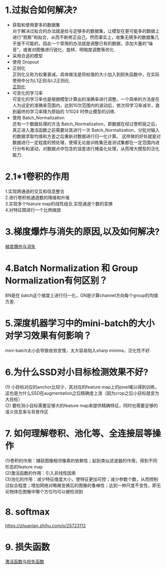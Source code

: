 # 1.过拟合如何解决?
* 获取和使用更多的数据集 <br>
对于解决过拟合的办法就是给与足够多的数据集，让模型在更可能多的数据上进行“观察”和拟合，从而不断修正自己。然而事实上，收集无限多的数据集几乎是不可能的，因此一个常用的办法就是调整已有的数据，添加大量的“噪音”，或者对图像进行锐化、旋转、明暗度调整等优化. <br>
* 采用合适的模型 <br>
* 使用 Dropout <br>
* 正则化 <br>
正则化又称为权重衰减，具体做法是将权值的大小加入到损失函数中，在实际使用中分为L1正则与L2正则化. <br>
[正则化](正则化.md) <br>
* 可变化的学习率 <br>
可变化的学习率也是根据模型计算出的准确率进行调整。一个简单的方法是在人为设定的准确率范围内，达到10次范围内的波动后，依次将学习率减半，直到最终的学习率降为原始的 1/1024 时停止模型的训练. <br>
* 使用 Batch_Normalization <br>
还有一个数据处理的方法 Batch_Normalization，即数据在经过卷积层之后，真正进入激活函数之前需要对其进行一次 Batch_Normalization，分批对输入的数据求取均值和方差之后重新对数据进行归一化计算。
这样做的好处就是对数据进行一定程度的预处理，使得无论是训练集还是测试集都在一定范围内进行分布和波动，对数据点中包含的误差进行掩盖化处理，从而增大模型的泛化能力. <br>

# 2.1*1卷积的作用
1.实现跨通道的交互和信息整合 <br>
2.进行卷积核通道数的降维和升维 <br>
3.实现多个feature map的线性组合,实现通道个数的变换 <br>
4.对特征图进行一个比例缩放 <br>

# 3.梯度爆炸与消失的原因,以及如何解决?
[梯度爆炸与消失](梯度爆炸与消失.md) <br>

# 4.Batch Normalization 和 Group Normalization有何区别？
BN是在 batch这个维度上进行归一化，GN是计算channel方向每个group的均值方差. <br>

# 5.深度机器学习中的mini-batch的大小对学习效果有何影响？
mini-batch太小会导致收敛变慢，太大容易陷入sharp minima，泛化性不好. <br>

# 6.为什么SSD对小目标检测效果不好?
(1) 小目标对应的anchor比较少，其对应的feature map上的pixel难以得到训练，这也是为什么SSD在augmentation之后精确度上涨（因为crop之后小目标就变为大目标）<br>
(2) 要检测小目标需要足够大的feature map来提供精确特征，同时也需要足够的语义信息来与背景作区 <br>

# 7. 如何理解卷积、池化等、全连接层等操作 
(1)卷积的作用：捕获图像相邻像素的依赖性；起到类似滤波器的作用，得到不同形态的feature map <br>
(2)激活函数的作用：引入非线性因素<br>
(3)池化的作用：减少特征维度大小，使特征更加可控；减少参数个数，从而控制过拟合程度；增加网络对略微变换后的图像的鲁棒性；达到一种尺度不变性，即无论物体在图像中哪个方位均可以被检测到 <br>

# 8. softmax
https://zhuanlan.zhihu.com/p/25723112 <br>

# 9. 损失函数
 [激活函数与损失函数]() <br>
